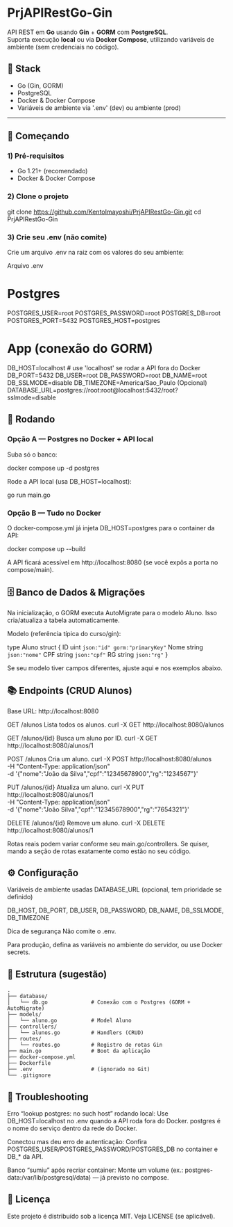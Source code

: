 # PrjAPIRestGo-Gin

API REST em **Go** usando **Gin** + **GORM** com **PostgreSQL**.  
Suporta execução **local** ou via **Docker Compose**, utilizando variáveis de ambiente (sem credenciais no código).

## 🧰 Stack
- Go (Gin, GORM)
- PostgreSQL
- Docker & Docker Compose
- Variáveis de ambiente via '.env' (dev) ou ambiente (prod)

---

## 🚀 Começando

### 1) Pré-requisitos
- Go 1.21+ (recomendado)
- Docker & Docker Compose

### 2) Clone o projeto

git clone https://github.com/KentoImayoshi/PrjAPIRestGo-Gin.git
cd PrjAPIRestGo-Gin

### 3) Crie seu .env (não comite)
Crie um arquivo .env na raiz com os valores do seu ambiente:

Arquivo .env

# Postgres
POSTGRES_USER=root
POSTGRES_PASSWORD=root
POSTGRES_DB=root
POSTGRES_PORT=5432
POSTGRES_HOST=postgres

# App (conexão do GORM)
DB_HOST=localhost          # use 'localhost' se rodar a API fora do Docker
DB_PORT=5432
DB_USER=root
DB_PASSWORD=root
DB_NAME=root
DB_SSLMODE=disable
DB_TIMEZONE=America/Sao_Paulo
(Opcional) DATABASE_URL=postgres://root:root@localhost:5432/root?sslmode=disable

## 🧪 Rodando
### Opção A — Postgres no Docker + API local
Suba só o banco:

docker compose up -d postgres

Rode a API local (usa DB_HOST=localhost):

go run main.go

### Opção B — Tudo no Docker
O docker-compose.yml já injeta DB_HOST=postgres para o container da API:

docker compose up --build

A API ficará acessível em http://localhost:8080 (se você expôs a porta no compose/main).


## 🗄️ Banco de Dados & Migrações
Na inicialização, o GORM executa AutoMigrate para o modelo Aluno.
Isso cria/atualiza a tabela automaticamente.

Modelo (referência típica do curso/gin):

type Aluno struct {
    ID   uint   `json:"id" gorm:"primaryKey"`
    Nome string `json:"nome"`
    CPF  string `json:"cpf"`
    RG   string `json:"rg"`
}

Se seu modelo tiver campos diferentes, ajuste aqui e nos exemplos abaixo.

## 📚 Endpoints (CRUD Alunos)
Base URL: http://localhost:8080

GET /alunos
Lista todos os alunos.
curl -X GET http://localhost:8080/alunos

GET /alunos/{id}
Busca um aluno por ID.
curl -X GET http://localhost:8080/alunos/1

POST /alunos
Cria um aluno.
curl -X POST http://localhost:8080/alunos \
  -H "Content-Type: application/json" \
  -d '{"nome":"João da Silva","cpf":"12345678900","rg":"1234567"}'

PUT /alunos/{id}
Atualiza um aluno.
curl -X PUT http://localhost:8080/alunos/1 \
  -H "Content-Type: application/json" \
  -d '{"nome":"João Silva","cpf":"12345678900","rg":"7654321"}'

DELETE /alunos/{id}
Remove um aluno.
curl -X DELETE http://localhost:8080/alunos/1

Rotas reais podem variar conforme seu main.go/controllers. Se quiser, mando a seção de rotas exatamente como estão no seu código.

## ⚙️ Configuração
Variáveis de ambiente usadas
DATABASE_URL (opcional, tem prioridade se definido)

DB_HOST, DB_PORT, DB_USER, DB_PASSWORD, DB_NAME, DB_SSLMODE, DB_TIMEZONE

Dica de segurança
Não comite o .env.

Para produção, defina as variáveis no ambiente do servidor, ou use Docker secrets.

## 🧩 Estrutura (sugestão)

```text
.
├── database/
│   └── db.go              # Conexão com o Postgres (GORM + AutoMigrate)
├── models/
│   └── aluno.go           # Model Aluno
├── controllers/
│   └── alunos.go          # Handlers (CRUD)
├── routes/
│   └── routes.go          # Registro de rotas Gin
├── main.go                # Boot da aplicação
├── docker-compose.yml
├── Dockerfile
├── .env                   # (ignorado no Git)
└── .gitignore
```

## 🧯 Troubleshooting
Erro “lookup postgres: no such host” rodando local:
Use DB_HOST=localhost no .env quando a API roda fora do Docker.
postgres é o nome do serviço dentro da rede do Docker.

Conectou mas deu erro de autenticação:
Confira POSTGRES_USER/POSTGRES_PASSWORD/POSTGRES_DB no container e DB_* da API.

Banco “sumiu” após recriar container:
Monte um volume (ex.: postgres-data:/var/lib/postgresql/data) — já previsto no compose.

## 📜 Licença
Este projeto é distribuído sob a licença MIT. Veja LICENSE (se aplicável).
